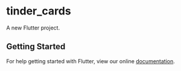 # tinder_cards

A new Flutter project.

## Getting Started

For help getting started with Flutter, view our online
[documentation](https://flutter.io/).
